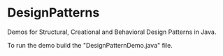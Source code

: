# DesignPatterns

Demos for Structural, Creational and Behavioral Design Patterns in Java.

To run the demo build the "DesignPatternDemo.java" file.
